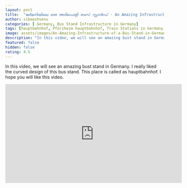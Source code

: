 ```yaml
---
layout: post
title:  "ജർമനിയിലെ ഒരു അടിപൊളി ബസ് സ്റ്റാൻഡ് - An Amazing Infrastructure of a Bus Stand in Germany"
author: sibeeshvenu
categories: [ Germany, Bus Stand Infrastructure in Germany]
tags: [hauptbahnhof, Pforzheim hauptbahnhof, Train Stations in Germany, Bus stand in Germany, Life at Germany, Life in Germany, Sibeesh Passion, Njan Oru Malayali, ഞാൻ ഒരു മലയാളി, Germaniyile Nalukal, Germany, Malayali in Germany, Indians in Germany, Keralite in Germany, Malayalees in Germany]
image: assets/images/An-Amazing-Infrastructure-of-a-Bus-Stand-in-Germany.webp
description: "In this video, we will see an amazing bust stand in Germany. I really liked the curved design of this bus stand. This place is called as hauptbahnhof. I hope you will like this video."
featured: false
hidden: false
rating: 4.5
---
```


In this video, we will see an amazing bust stand in Germany. I really liked the curved design of this bus stand. This place is called as hauptbahnhof. I hope you will like this video.

<iframe width="560" height="315" src="https://www.youtube.com/embed/pVqIZZ7Y9-8" frameborder="0" allow="accelerometer; autoplay; encrypted-media; gyroscope; picture-in-picture" allowfullscreen></iframe>
